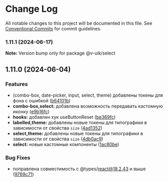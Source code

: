 # Change Log

All notable changes to this project will be documented in this file.
See [Conventional Commits](https://conventionalcommits.org) for commit guidelines.

### 1.11.1 (2024-06-17)

**Note:** Version bump only for package @v-uik/select





## 1.11.0 (2024-06-04)


### Features

* (combo-box, date-picker, input, select, theme) добавлены токены для фона с ошибкой ([b64101b](#))
* **combo-box,select:** добавлена возможность передавать кастомную иконку ([e9b16fc](#))
* **hooks:** добавлен хук useButtonReset ([be369fc](#))
* **labelled,theme:** добавлены новые токены для типографики в зависимости от свойства `size` ([4ad1352](#))
* **select,theme:** добавлены новые токены для типографики в зависимости от свойства `size` ([4db0ac9](#))
* **select:** новые кастомные компоненты ([1ac80be](#))


### Bug Fixes

* поправлена совместимость с @types/react@18.2.43 и выше ([9769c71](#))
